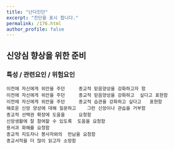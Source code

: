 ```yaml
---
title: "난다진단"
excerpt: "진단을 표시 합니다."
permalink: /176.html
author_profile: false
---
```

## 신앙심 향상을 위한 준비



### 특성 / 관련요인 / 위험요인

>   

    이전에 자신에게 위안을 주던     종교적 믿음양상을 강화하고자 함
    이전에 자신에게 위안을 주던     종교적 믿음양상을 강화하고  싶다고 표현함
    이전에 자신에게 위안을 주던     종교적 습관을 강화하고 싶다고   표현함
    해로운 신앙 양상에 대해 질문하고    그런 신앙이나 관습을 거부함
    종교적 선택권 확장에 도움을     요청함
    신앙생활에 잘 참여할 수 있도록  도움을 요청함
    용서과 화해를 요청함
    종교적 지도자나 봉사자와의  만남을 요청함
    종교서적을 더 많이 읽고자 소망함
